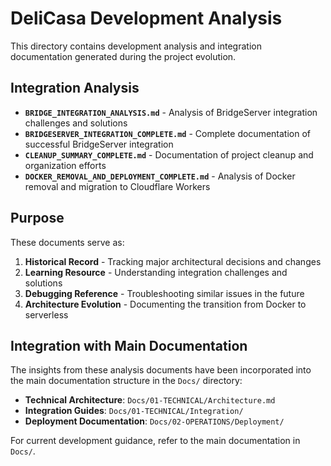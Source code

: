 # DeliCasa Development Analysis

This directory contains development analysis and integration documentation generated during the project evolution.

## Integration Analysis

- **`BRIDGE_INTEGRATION_ANALYSIS.md`** - Analysis of BridgeServer integration challenges and solutions
- **`BRIDGESERVER_INTEGRATION_COMPLETE.md`** - Complete documentation of successful BridgeServer integration
- **`CLEANUP_SUMMARY_COMPLETE.md`** - Documentation of project cleanup and organization efforts
- **`DOCKER_REMOVAL_AND_DEPLOYMENT_COMPLETE.md`** - Analysis of Docker removal and migration to Cloudflare Workers

## Purpose

These documents serve as:

1. **Historical Record** - Tracking major architectural decisions and changes
2. **Learning Resource** - Understanding integration challenges and solutions
3. **Debugging Reference** - Troubleshooting similar issues in the future
4. **Architecture Evolution** - Documenting the transition from Docker to serverless

## Integration with Main Documentation

The insights from these analysis documents have been incorporated into the main documentation structure in the `Docs/` directory:

- **Technical Architecture**: `Docs/01-TECHNICAL/Architecture.md`
- **Integration Guides**: `Docs/01-TECHNICAL/Integration/`
- **Deployment Documentation**: `Docs/02-OPERATIONS/Deployment/`

For current development guidance, refer to the main documentation in `Docs/`.
